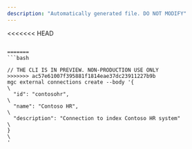 ```yaml
---
description: "Automatically generated file. DO NOT MODIFY"
---
```


<<<<<<< HEAD
```cli

=======
```bash

// THE CLI IS IN PREVIEW. NON-PRODUCTION USE ONLY
>>>>>>> ac57e61007f395881f1814eae37dc23911227b9b
mgc external connections create --body '{\
  "id": "contosohr",\
  "name": "Contoso HR",\
  "description": "Connection to index Contoso HR system"\
}\
'

```